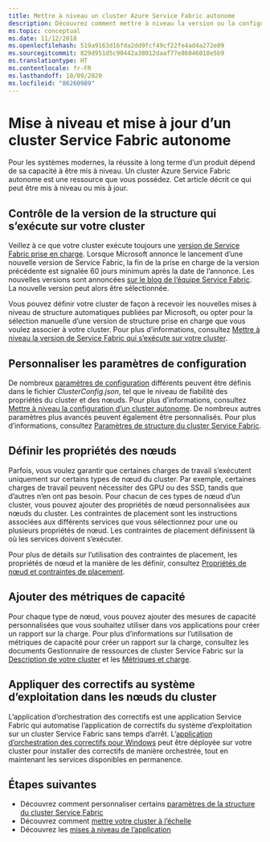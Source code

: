 ```yaml
---
title: Mettre à niveau un cluster Azure Service Fabric autonome
description: Découvrez comment mettre à niveau la version ou la configuration d’un cluster Service Fabric autonome.  T
ms.topic: conceptual
ms.date: 11/12/2018
ms.openlocfilehash: 519a9163d16fda2dd9fcf49cf22fe4ad4a272e09
ms.sourcegitcommit: 829d951d5c90442a38012daaf77e86046018e5b9
ms.translationtype: HT
ms.contentlocale: fr-FR
ms.lasthandoff: 10/09/2020
ms.locfileid: "86260989"
---
```

# <a name="upgrading-and-updating-a-service-fabric-standalone-cluster"></a>Mise à niveau et mise à jour d’un cluster Service Fabric autonome

Pour les systèmes modernes, la réussite à long terme d’un produit dépend de sa capacité à être mis à niveau. Un cluster Azure Service Fabric autonome est une ressource que vous possédez. Cet article décrit ce qui peut être mis à niveau ou mis à jour.

## <a name="controlling-the-fabric-version-that-runs-on-your-cluster"></a>Contrôle de la version de la structure qui s’exécute sur votre cluster
Veillez à ce que votre cluster exécute toujours une [version de Service Fabric prise en charge](service-fabric-versions.md). Lorsque Microsoft annonce le lancement d’une nouvelle version de Service Fabric, la fin de la prise en charge de la version précédente est signalée 60 jours minimum après la date de l’annonce. Les nouvelles versions sont annoncées [sur le blog de l’équipe Service Fabric](https://techcommunity.microsoft.com/t5/azure-service-fabric/bg-p/Service-Fabric). La nouvelle version peut alors être sélectionnée.

Vous pouvez définir votre cluster de façon à recevoir les nouvelles mises à niveau de structure automatiques publiées par Microsoft, ou opter pour la sélection manuelle d’une version de structure prise en charge que vous voulez associer à votre cluster. Pour plus d’informations, consultez [Mettre à niveau la version de Service Fabric qui s’exécute sur votre cluster](service-fabric-cluster-upgrade-windows-server.md).

## <a name="customize-configuration-settings"></a>Personnaliser les paramètres de configuration

De nombreux [paramètres de configuration](service-fabric-cluster-manifest.md) différents peuvent être définis dans le fichier *ClusterConfig.json*, tel que le niveau de fiabilité des propriétés du cluster et des nœuds.  Pour plus d’informations, consultez [Mettre à niveau la configuration d’un cluster autonome](service-fabric-cluster-config-upgrade-windows-server.md).  De nombreux autres paramètres plus avancés peuvent également être personnalisés.  Pour plus d’informations, consultez [Paramètres de structure du cluster Service Fabric](service-fabric-cluster-fabric-settings.md).

## <a name="define-node-properties"></a>Définir les propriétés des nœuds
Parfois, vous voulez garantir que certaines charges de travail s’exécutent uniquement sur certains types de nœud du cluster. Par exemple, certaines charges de travail peuvent nécessiter des GPU ou des SSD, tandis que d’autres n’en ont pas besoin. Pour chacun de ces types de nœud d’un cluster, vous pouvez ajouter des propriétés de nœud personnalisées aux nœuds du cluster. Les contraintes de placement sont les instructions associées aux différents services que vous sélectionnez pour une ou plusieurs propriétés de nœud. Les contraintes de placement définissent là où les services doivent s’exécuter.

Pour plus de détails sur l’utilisation des contraintes de placement, les propriétés de nœud et la manière de les définir, consultez [Propriétés de nœud et contraintes de placement](service-fabric-cluster-resource-manager-cluster-description.md#node-properties-and-placement-constraints).
 

## <a name="add-capacity-metrics"></a>Ajouter des métriques de capacité
Pour chaque type de nœud, vous pouvez ajouter des mesures de capacité personnalisées que vous souhaitez utiliser dans vos applications pour créer un rapport sur la charge. Pour plus d’informations sur l’utilisation de métriques de capacité pour créer un rapport sur la charge, consultez les documents Gestionnaire de ressources de cluster Service Fabric sur la [Description de votre cluster](service-fabric-cluster-resource-manager-cluster-description.md) et les [Métriques et charge](service-fabric-cluster-resource-manager-metrics.md).

## <a name="patch-the-os-in-the-cluster-nodes"></a>Appliquer des correctifs au système d’exploitation dans les nœuds du cluster
L’application d’orchestration des correctifs est une application Service Fabric qui automatise l’application de correctifs du système d’exploitation sur un cluster Service Fabric sans temps d’arrêt. L’[application d’orchestration des correctifs pour Windows](service-fabric-patch-orchestration-application.md) peut être déployée sur votre cluster pour installer des correctifs de manière orchestrée, tout en maintenant les services disponibles en permanence. 


## <a name="next-steps"></a>Étapes suivantes
* Découvrez comment personnaliser certains [paramètres de la structure du cluster Service Fabric](service-fabric-cluster-fabric-settings.md)
* Découvrez comment [mettre votre cluster à l’échelle](service-fabric-cluster-scale-in-out.md)
* Découvrez les [mises à niveau de l’application](service-fabric-application-upgrade.md)

<!--Image references-->
[CertificateUpgrade]: ./media/service-fabric-cluster-upgrade/CertificateUpgrade2.png
[AddingProbes]: ./media/service-fabric-cluster-upgrade/addingProbes2.PNG
[AddingLBRules]: ./media/service-fabric-cluster-upgrade/addingLBRules.png
[HealthPolices]: ./media/service-fabric-cluster-upgrade/Manage_AutomodeWadvSettings.PNG
[ARMUpgradeMode]: ./media/service-fabric-cluster-upgrade/ARMUpgradeMode.PNG
[Create_Manualmode]: ./media/service-fabric-cluster-upgrade/Create_Manualmode.PNG
[Manage_Automaticmode]: ./media/service-fabric-cluster-upgrade/Manage_Automaticmode.PNG
